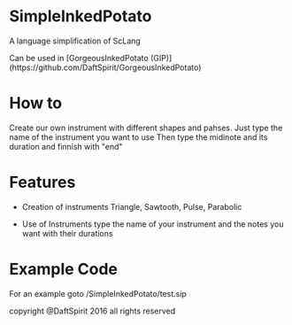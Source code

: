 # SimpleInkedPotato
A language simplification of ScLang
<p> Can be used in [GorgeousInkedPotato (GIP)](https://github.com/DaftSpirit/GorgeousInkedPotato) </p>

# How to

Create our own instrument with different shapes and pahses.
Just type the name of the instrument you want to use
Then type the midinote and its duration and finnish with "end"

# Features

* Creation of instruments
Triangle, Sawtooth, Pulse, Parabolic

* Use of Instruments
type the name of your instrument and the notes you want with their durations

# Example Code

For an example goto /SimpleInkedPotato/test.sip

<p> copyright @DaftSpirit 2016 all rights reserved </p>
